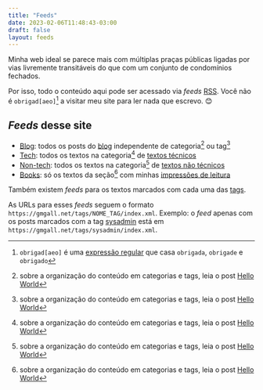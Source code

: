 ```yaml
---
title: "Feeds"
date: 2023-02-06T11:48:43-03:00
draft: false
layout: feeds
---
```

Minha web ideal se parece mais com múltiplas praças públicas ligadas por vias livremente transitáveis do que com um conjunto de condomínios fechados.

Por isso, todo o conteúdo aqui pode ser acessado via *feeds* [RSS](https://pt.wikipedia.org/wiki/RSS). Você não é `obrigad[aeo]`[^2] a visitar meu site para ler nada que escrevo. 😊

## *Feeds* desse site

* [Blog](/blog/index.xml): todos os posts do [blog](/blog/) independente de categoria[^1] ou tag[^1]
* [Tech](/categories/tech/index.xml): todos os textos na categoria[^1] de [textos técnicos](/categories/tech/)
* [Non-tech](/categories/non-tech/index.xml): todos os textos na categoria[^1] de [textos não técnicos](/categories/non-tech/)
* [Books](/books/index.xml): só os textos da seção[^1] com minhas [impressões de leitura](/books)

Também existem *feeds* para os textos marcados com cada uma das [tags](/tags/).

As URLs para esses *feeds* seguem o formato `https://gmgall.net/tags/NOME_TAG/index.xml`. Exemplo: o *feed* apenas com os posts marcados com a tag [sysadmin](/tags/sysadmin/) está em `https://gmgall.net/tags/sysadmin/index.xml`.

[^1]: sobre a organização do conteúdo em categorias e tags, leia o post [Hello World](/blog/hello-world/)
[^2]: `obrigad[aeo]` é uma [expressão regular](https://aurelio.net/regex/) que casa `obrigada`, `obrigade` e `obrigado`
